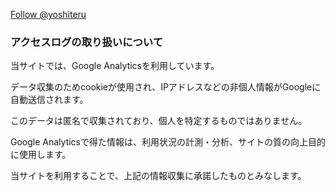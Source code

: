 <!-- Global site tag (gtag.js) - Google Analytics -->
<script async src="https://www.googletagmanager.com/gtag/js?id=UA-115471799-2"></script>
<script>
  window.dataLayer = window.dataLayer || [];
  function gtag(){dataLayer.push(arguments);}
  gtag('js', new Date());

  gtag('config', 'UA-115471799-2');
</script>

<a href="https://twitter.com/yoshiteru?ref_src=twsrc%5Etfw" class="twitter-follow-button" data-show-count="false">Follow @yoshiteru</a><script async src="https://platform.twitter.com/widgets.js" charset="utf-8"></script>

### アクセスログの取り扱いについて

当サイトでは、Google Analyticsを利用しています。

データ収集のためcookieが使用され、IPアドレスなどの非個人情報がGoogleに自動送信されます。

このデータは匿名で収集されており、個人を特定するものではありません。

Google Analyticsで得た情報は、利用状況の計測・分析、サイトの質の向上目的に使用します。



当サイトを利用することで、上記の情報収集に承諾したものとみなします。

